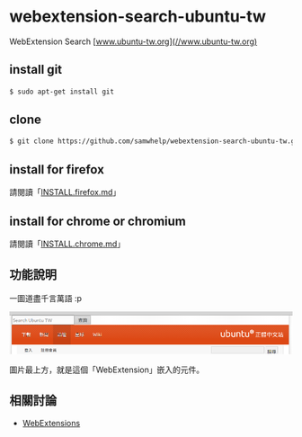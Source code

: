 # webextension-search-ubuntu-tw

WebExtension Search [www.ubuntu-tw.org](//www.ubuntu-tw.org)


## install git

``` sh
$ sudo apt-get install git
```

## clone

``` sh
$ git clone https://github.com/samwhelp/webextension-search-ubuntu-tw.git
```

## install for firefox

請閱讀「[INSTALL.firefox.md](doc/INSTALL.firefox.md)」

## install for chrome or chromium

請閱讀「[INSTALL.chrome.md](doc/INSTALL.chrome.md)」

## 功能說明

一圖道盡千言萬語 :p

![示意圖](img/concept.png)

圖片最上方，就是這個「WebExtension」嵌入的元件。

## 相關討論

* [WebExtensions](https://www.ubuntu-tw.org/modules/newbb/viewtopic.php?post_id=355912#forumpost355912)
